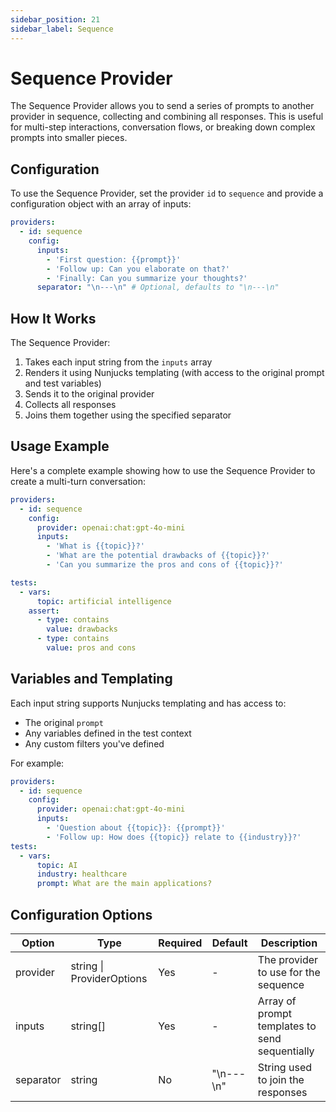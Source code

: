 ```yaml
---
sidebar_position: 21
sidebar_label: Sequence
---
```


# Sequence Provider

The Sequence Provider allows you to send a series of prompts to another provider in sequence, collecting and combining all responses. This is useful for multi-step interactions, conversation flows, or breaking down complex prompts into smaller pieces.

## Configuration

To use the Sequence Provider, set the provider `id` to `sequence` and provide a configuration object with an array of inputs:

```yaml
providers:
  - id: sequence
    config:
      inputs:
        - 'First question: {{prompt}}'
        - 'Follow up: Can you elaborate on that?'
        - 'Finally: Can you summarize your thoughts?'
      separator: "\n---\n" # Optional, defaults to "\n---\n"
```

## How It Works

The Sequence Provider:

1. Takes each input string from the `inputs` array
2. Renders it using Nunjucks templating (with access to the original prompt and test variables)
3. Sends it to the original provider
4. Collects all responses
5. Joins them together using the specified separator

## Usage Example

Here's a complete example showing how to use the Sequence Provider to create a multi-turn conversation:

```yaml
providers:
  - id: sequence
    config:
      provider: openai:chat:gpt-4o-mini
      inputs:
        - 'What is {{topic}}?'
        - 'What are the potential drawbacks of {{topic}}?'
        - 'Can you summarize the pros and cons of {{topic}}?'

tests:
  - vars:
      topic: artificial intelligence
    assert:
      - type: contains
        value: drawbacks
      - type: contains
        value: pros and cons
```

## Variables and Templating

Each input string supports Nunjucks templating and has access to:

- The original `prompt`
- Any variables defined in the test context
- Any custom filters you've defined

For example:

```yaml
providers:
  - id: sequence
    config:
      provider: openai:chat:gpt-4o-mini
      inputs:
        - 'Question about {{topic}}: {{prompt}}'
        - 'Follow up: How does {{topic}} relate to {{industry}}?'
tests:
  - vars:
      topic: AI
      industry: healthcare
      prompt: What are the main applications?
```

## Configuration Options

| Option    | Type                      | Required | Default   | Description                                    |
| --------- | ------------------------- | -------- | --------- | ---------------------------------------------- |
| provider  | string \| ProviderOptions | Yes      | -         | The provider to use for the sequence           |
| inputs    | string[]                  | Yes      | -         | Array of prompt templates to send sequentially |
| separator | string                    | No       | "\n---\n" | String used to join the responses              |
